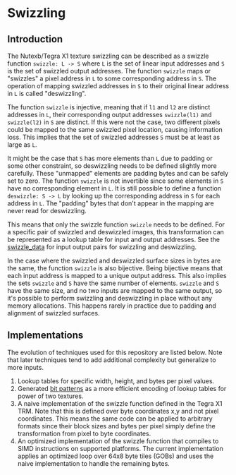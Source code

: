 # Swizzling
## Introduction
The Nutexb/Tegra X1 texture swizzling can be described as a swizzle function `swizzle: L -> S` where `L` is the set of linear input addresses and `S` is the set of swizzled output addresses. The function `swizzle` maps or "swizzles" a pixel address in `L` to some corresponding address in `S`. The operation of mapping swizzled addresses in `S` to their original linear address in `L` is called "deswizzling".

The function `swizzle` is injective, meaning that if `l1` and `l2` are distinct addresses in `L`, their corresponding output addresses `swizzle(l1)` and `swizzle(l2)` in `S` are distinct. If this were not the case, two different pixels could be mapped to the same swizzled pixel location, causing information loss. This implies that the set of swizzled addresses `S` must be at least as large as `L`. 

It might be the case that `S` has more elements than `L` due to padding or some other constraint, so deswizzling needs to be defined slightly more carefully. These "unmapped" elements are padding bytes and can be safely set to zero. The function `swizzle` is not invertible since some elements in `S` have no corresponding element in `L`. It is still possible to define a function `deswizzle: S -> L` by looking up the corresponding address in `S` for each address in `L`. The "padding" bytes that don't appear in the mapping are never read for deswizzling.

This means that only the swizzle function `swizzle` needs to be defined. For a specific pair of swizzled and deswizzled images, this transformation can be represented as a lookup table for input and output addresses. See the [swizzle_data](https://github.com/ScanMountGoat/nutexb_swizzle/tree/main/swizzle_data) for input output pairs for swizzling and deswizzling.  

In the case where the swizzled and deswizzled surface sizes in bytes are the same, the function `swizzle` is also bijective. Being bijective means that each input address is mapped to a unique output address. This also implies the sets `swizzle` and `S` have the same number of elements. `swizzle` and `S` have the same size, and no two inputs are mapped to the same output, so it's possible to perform swizzling and deswizzling in place without any memory allocations. This happens rarely in practice due to padding and alignment of swizzled surfaces.

## Implementations
The evolution of techniques used for this repository are listed below. Note that later techniques tend to add additional complexity but generalize to more inputs.
1. Lookup tables for specific width, height, and bytes per pixel values.
2. Generated [bit patterns](https://fgiesen.wordpress.com/2011/01/17/texture-tiling-and-swizzling/) as a more efficient encoding of lookup tables for power of two textures.
3. A naive implementation of the swizzle function defined in the Tegra X1 TRM. Note that this is defined over byte coordinates x,y and not pixel coordinates. This means the same code can be applied to arbitrary formats since their block sizes and bytes per pixel simply define the transformation from pixel to byte coordinates.
4. An optimized implementation of the swizzle function that compiles to SIMD instructions on supported platforms. The current implementation applies an optimized loop over 64x8 byte tiles (GOBs) and uses the naive implementation to handle the remaining bytes. 